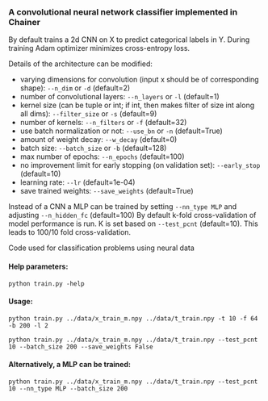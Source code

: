 <h3>A convolutional neural network classifier implemented in Chainer</h3>
By default trains a 2d CNN on X to predict categorical labels in Y. During training Adam optimizer minimizes cross-entropy loss.


Details of the architecture can be modified: 
  - varying dimensions for convolution (input x should be of corresponding shape): ```--n_dim``` or ```-d``` (default=2)
  - number of convolutional layers: ```--n_layers``` or ```-l``` (default=1)
  - kernel size (can be tuple or int; if int, then makes filter of size int along all dims): ```--filter_size``` or ```-s``` (default=9)
  - number of kernels: ```--n_filters``` or ```-f``` (default=32)
  - use batch normalization or not: ```--use_bn``` or ```-n``` (default=True)
  - amount of weight decay: ```--w_decay``` (default=0)
  - batch size: ```--batch_size``` or  ```-b``` (default=128)
  - max number of epochs: ```--n_epochs``` (default=100)
  - no improvement limit for early stopping (on validation set): ```--early_stop``` (default=10)
  - learning rate: ```--lr``` (default=1e-04)
  - save trained weights: ```--save_weights``` (default=True)
  
Instead of a CNN a MLP can be trained by setting ```--nn_type MLP``` and adjusting ```--n_hidden_fc``` (default=100)
By default k-fold cross-validation of model performance is run. K is set based on ```--test_pcnt``` (default=10). This leads to 100/10 fold cross-validation.

Code used for classification problems using neural data

<h4>Help parameters:</h4>

```python train.py -help```

<h4>Usage:</h4>

```python train.py ../data/x_train_m.npy ../data/t_train.npy -t 10 -f 64 -b 200 -l 2```

```python train.py ../data/x_train_m.npy ../data/t_train.npy --test_pcnt 10 --batch_size 200 --save_weights False```



<h4>Alternatively, a MLP can be trained:</h4>

```python train.py ../data/x_train_m.npy ../data/t_train.npy --test_pcnt 10 --nn_type MLP --batch_size 200```

